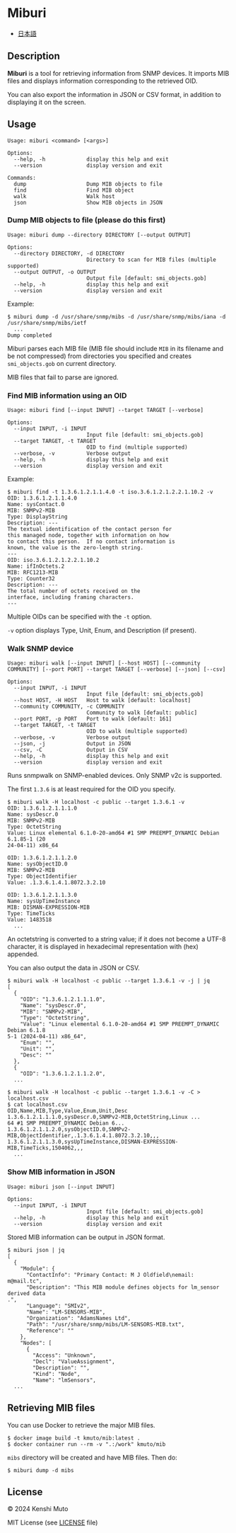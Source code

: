 # Miburi

- [日本語](README-ja.md)

## Description

**Miburi** is a tool for retrieving information from SNMP devices. It imports MIB files and displays information corresponding to the retrieved OID.

You can also export the information in JSON or CSV format, in addition to displaying it on the screen.

## Usage

```
Usage: miburi <command> [<args>]

Options:
  --help, -h             display this help and exit
  --version              display version and exit

Commands:
  dump                   Dump MIB objects to file
  find                   Find MIB object
  walk                   Walk host
  json                   Show MIB objects in JSON
```

### Dump MIB objects to file (please do this first)

```
Usage: miburi dump --directory DIRECTORY [--output OUTPUT]

Options:
  --directory DIRECTORY, -d DIRECTORY
                         Directory to scan for MIB files (multiple supported)
  --output OUTPUT, -o OUTPUT
                         Output file [default: smi_objects.gob]
  --help, -h             display this help and exit
  --version              display version and exit
```

Example:
```
$ miburi dump -d /usr/share/snmp/mibs -d /usr/share/snmp/mibs/iana -d /usr/share/snmp/mibs/ietf
  ...
Dump completed
```

Miburi parses each MIB file (MIB file should include `MIB` in its filename and be not compressed) from directories you specified and creates `smi_objects.gob` on current directory.

MIB files that fail to parse are ignored.

### Find MIB information using an OID

```
Usage: miburi find [--input INPUT] --target TARGET [--verbose]

Options:
  --input INPUT, -i INPUT
                         Input file [default: smi_objects.gob]
  --target TARGET, -t TARGET
                         OID to find (multiple supported)
  --verbose, -v          Verbose output
  --help, -h             display this help and exit
  --version              display version and exit
```

Example:
```
$ miburi find -t 1.3.6.1.2.1.1.4.0 -t iso.3.6.1.2.1.2.2.1.10.2 -v
OID: 1.3.6.1.2.1.1.4.0
Name: sysContact.0
MIB: SNMPv2-MIB
Type: DisplayString
Description: ---
The textual identification of the contact person for
this managed node, together with information on how
to contact this person.  If no contact information is
known, the value is the zero-length string.
---
OID: iso.3.6.1.2.1.2.2.1.10.2
Name: ifInOctets.2
MIB: RFC1213-MIB
Type: Counter32
Description: ---
The total number of octets received on the
interface, including framing characters.
---
```

Multiple OIDs can be specified with the `-t` option.

`-v` option displays Type, Unit, Enum, and Description (if present).

### Walk SNMP device

```
Usage: miburi walk [--input INPUT] [--host HOST] [--community COMMUNITY] [--port PORT] --target TARGET [--verbose] [--json] [--csv]

Options:
  --input INPUT, -i INPUT
                         Input file [default: smi_objects.gob]
  --host HOST, -H HOST   Host to walk [default: localhost]
  --community COMMUNITY, -c COMMUNITY
                         Community to walk [default: public]
  --port PORT, -p PORT   Port to walk [default: 161]
  --target TARGET, -t TARGET
                         OID to walk (multiple supported)
  --verbose, -v          Verbose output
  --json, -j             Output in JSON
  --csv, -C              Output in CSV
  --help, -h             display this help and exit
  --version              display version and exit
```

Runs snmpwalk on SNMP-enabled devices. Only SNMP v2c is supported.

The first `1.3.6` is at least required for the OID you specify.

```
$ miburi walk -H localhost -c public --target 1.3.6.1 -v
OID: 1.3.6.1.2.1.1.1.0
Name: sysDescr.0
MIB: SNMPv2-MIB
Type: OctetString
Value: Linux elemental 6.1.0-20-amd64 #1 SMP PREEMPT_DYNAMIC Debian 6.1.85-1 (20
24-04-11) x86_64

OID: 1.3.6.1.2.1.1.2.0
Name: sysObjectID.0
MIB: SNMPv2-MIB
Type: ObjectIdentifier
Value: .1.3.6.1.4.1.8072.3.2.10

OID: 1.3.6.1.2.1.1.3.0
Name: sysUpTimeInstance
MIB: DISMAN-EXPRESSION-MIB
Type: TimeTicks
Value: 1483518
  ...
```

An octetstring is converted to a string value; if it does not become a UTF-8 character, it is displayed in hexadecimal representation with (hex) appended.

You can also output the data in JSON or CSV.

```
$ miburi walk -H localhost -c public --target 1.3.6.1 -v -j | jq
[
  {
    "OID": "1.3.6.1.2.1.1.1.0",
    "Name": "sysDescr.0",
    "MIB": "SNMPv2-MIB",
    "Type": "OctetString",
    "Value": "Linux elemental 6.1.0-20-amd64 #1 SMP PREEMPT_DYNAMIC Debian 6.1.8
5-1 (2024-04-11) x86_64",
    "Enum": "",
    "Unit": "",
    "Desc": ""
  },
  {
    "OID": "1.3.6.1.2.1.1.2.0",
  ...
```

```
$ miburi walk -H localhost -c public --target 1.3.6.1 -v -C > localhost.csv
$ cat localhost.csv
OID,Name,MIB,Type,Value,Enum,Unit,Desc
1.3.6.1.2.1.1.1.0,sysDescr.0,SNMPv2-MIB,OctetString,Linux ...
64 #1 SMP PREEMPT_DYNAMIC Debian 6...
1.3.6.1.2.1.1.2.0,sysObjectID.0,SNMPv2-MIB,ObjectIdentifier,.1.3.6.1.4.1.8072.3.2.10,,,
1.3.6.1.2.1.1.3.0,sysUpTimeInstance,DISMAN-EXPRESSION-MIB,TimeTicks,1504062,,,
  ...
```

### Show MIB information in JSON

```
Usage: miburi json [--input INPUT]

Options:
  --input INPUT, -i INPUT
                         Input file [default: smi_objects.gob]
  --help, -h             display this help and exit
  --version              display version and exit
```

Stored MIB information can be output in JSON format.

```
$ miburi json | jq
[
  {
    "Module": {
      "ContactInfo": "Primary Contact: M J Oldfield\nemail:     m@mail.tc",
      "Description": "This MIB module defines objects for lm_sensor derived data
.",
      "Language": "SMIv2",
      "Name": "LM-SENSORS-MIB",
      "Organization": "AdamsNames Ltd",
      "Path": "/usr/share/snmp/mibs/LM-SENSORS-MIB.txt",
      "Reference": ""
    },
    "Nodes": [
      {
        "Access": "Unknown",
        "Decl": "ValueAssignment",
        "Description": "",
        "Kind": "Node",
        "Name": "lmSensors",
  ...
```

## Retrieving MIB files

You can use Docker to retrieve the major MIB files.

```
$ docker image build -t kmuto/mib:latest .
$ docker container run --rm -v ".:/work" kmuto/mib
```

`mibs` directory will be created and have MIB files. Then do:

```
$ miburi dump -d mibs
```

## License

© 2024 Kenshi Muto

MIT License (see [LICENSE](LICENSE) file)
